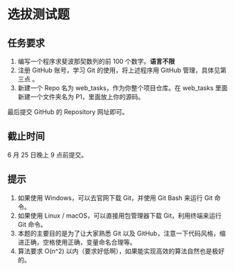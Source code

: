 # 选拔测试题

## 任务要求

1. 编写一个程序求斐波那契数列的前 100 个数字。**语言不限**
2. 注册 GitHub 账号，学习 Git 的使用，将上述程序用 GitHub 管理，具体见第三点 。
3. 新建一个 Repo 名为 web_tasks，作为你整个项目仓库。在 web_tasks 里面新建一个文件夹名为 P1，里面放上你的源码。

最后提交 GitHub 的 Repository 网址即可。

## 截止时间

6 月 25 日晚上 9 点前提交。

## 提示

1. 如果使用 Windows，可以去官网下载 Git，并使用 Git Bash 来运行 Git 命令。
2. 如果使用 Linux / macOS，可以直接用包管理器下载 Git，利用终端来运行 Git 命令。
3. 本题的主要目的是为了让大家熟悉 Git 以及 GitHub，注意一下代码风格，缩进正确，空格使用正确，变量命名合理等。
4. 算法要求 O(n^2) 以内（要求好低啊），如果能实现高效的算法自然也是极好的。
